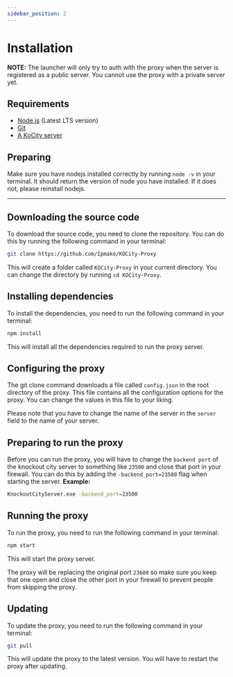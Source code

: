 ```yaml
---
sidebar_position: 2
---
```


# Installation

**NOTE:**
The launcher will only try to auth with the proxy when the server is registered as a public server. You cannot use the proxy with a private server yet.

## Requirements

- [Node.js](https://nodejs.org/en/) (Latest LTS version)
- [Git](https://git-scm.com/downloads)
- [A KoCity server](/docs/category/server)

## Preparing 

Make sure you have nodejs installed correctly by running `node -v` in your terminal. It should return the version of node you have installed. If it does not, please reinstall nodejs.

***

## Downloading the source code

To download the source code, you need to clone the repository. You can do this by running the following command in your terminal:

```bash
git clone https://github.com/Ipmake/KOCity-Proxy
```

This will create a folder called `KOCity-Proxy` in your current directory. You can change the directory by running `cd KOCity-Proxy`.

## Installing dependencies

To install the dependencies, you need to run the following command in your terminal:

```bash
npm install
```

This will install all the dependencies required to run the proxy server.

## Configuring the proxy

The git clone command downloads a file called `config.json` in the root directory of the proxy. This file contains all the configuration options for the proxy. You can change the values in this file to your liking. 

Please note that you have to change the name of the server in the `server` field to the name of your server. 

## Preparing to run the proxy

Before you can run the proxy, you will have to change the `backend port` of the knockout city server to something like `23500` and close that port in your firewall. You can do this by adding the `-backend_port=23500` flag when starting the server. 
**Example:**

```bash
KnockoutCityServer.exe -backend_port=23500
```

## Running the proxy

To run the proxy, you need to run the following command in your terminal:

```bash
npm start
```

This will start the proxy server.

The proxy will be replacing the original port `23600` so make sure you keep that one open and close the other port in your firewall to prevent people from skipping the proxy.

## Updating

To update the proxy, you need to run the following command in your terminal:

```bash
git pull
```

This will update the proxy to the latest version. You will have to restart the proxy after updating.